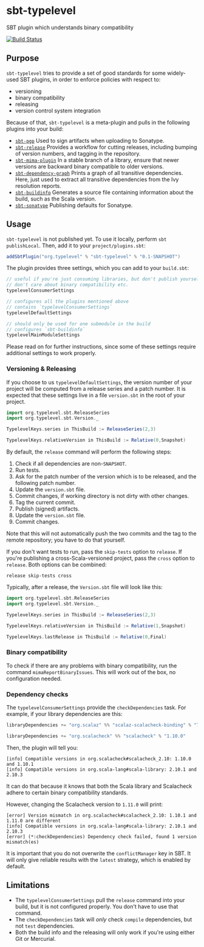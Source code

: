 sbt-typelevel
=============

SBT plugin which understands binary compatibility

[![Build Status](https://secure.travis-ci.org/typelevel/sbt-typelevel.png?branch=master)](http://travis-ci.org/typelevel/sbt-typelevel)


Purpose
-------

`sbt-typelevel` tries to provide a set of good standards for some widely-used SBT plugins, in order to enforce policies with respect to:
* versioning
* binary compatibility
* releasing
* version control system integration

Because of that, `sbt-typelevel` is a meta-plugin and pulls in the following plugins into your build:
* [`sbt-pgp`](https://github.com/sbt/sbt-pgp)
  Used to sign artifacts when uploading to Sonatype.
* [`sbt-release`](https://github.com/sbt/sbt-release/)
  Provides a workflow for cutting releases, including bumping of version numbers, and tagging in the repository.
* [`sbt-mima-plugin`](https://github.com/typesafehub/migration-manager)
  In a stable branch of a library, ensure that newer versions are backward binary compatible to older versions.
* [`sbt-dependency-graph`](https://github.com/jrudolph/sbt-dependency-graph)
  Prints a graph of all transitive dependencies. Here, just used to extract all transitive dependencies from the Ivy resolution reports.
* [`sbt-buildinfo`](https://github.com/sbt/sbt-buildinfo)
  Generates a source file containing information about the build, such as the Scala version.
* [`sbt-sonatype`](https://github.com/xerial/sbt-sonatype)
  Publishing defaults for Sonatype.


Usage
-----

`sbt-typelevel` is not published yet. To use it locally, perform `sbt publishLocal`. Then, add it to your `project/plugins.sbt`:

```scala
addSbtPlugin("org.typelevel" % "sbt-typelevel" % "0.1-SNAPSHOT")
```


The plugin provides three settings, which you can add to your `build.sbt`:

```scala
// useful if you're just consuming libraries, but don't publish yourself,
// don't care about binary compatibility etc.
typelevelConsumerSettings

// configures all the plugins mentioned above
// contains `typelevelConsumerSettings`
typelevelDefaultSettings

// should only be used for one submodule in the build
// configures `sbt-buildinfo`
typelevelMainModuleSettings
```

Please read on for further instructions, since some of these settings require additional settings to work properly.

### Versioning & Releasing

If you choose to us `typelevelDefaultSettings`, the version number of your project will be computed from a release series and a patch number. It is expected that these settings live in a file `version.sbt` in the root of your project.

```scala
import org.typelevel.sbt.ReleaseSeries
import org.typelevel.sbt.Version._

TypelevelKeys.series in ThisBuild := ReleaseSeries(2,3)

TypelevelKeys.relativeVersion in ThisBuild := Relative(0,Snapshot)
```

By default, the `release` command will perform the following steps:
1. Check if all dependencies are non-`SNAPSHOT`.
2. Run tests.
3. Ask for the patch number of the version which is to be released, and the following patch number.
4. Update the `version.sbt` file.
5. Commit changes, if working directory is not dirty with other changes.
6. Tag the current commit.
7. Publish (signed) artifacts.
8. Update the `version.sbt` file.
9. Commit changes.

Note that this will not automatically push the two commits and the tag to the remote repository; you have to do that yourself.

If you don't want tests to run, pass the `skip-tests` option to `release`. If you're publishing a cross-Scala-versioned project, pass the `cross` option to `release`. Both options can be combined:

```
release skip-tests cross
```

Typically, after a release, the `Version.sbt` file will look like this:

```scala
import org.typelevel.sbt.ReleaseSeries
import org.typelevel.sbt.Version._

TypelevelKeys.series in ThisBuild := ReleaseSeries(2,3)

TypelevelKeys.relativeVersion in ThisBuild := Relative(1,Snapshot)

TypelevelKeys.lastRelease in ThisBuild := Relative(0,Final)
```

### Binary compatibility

To check if there are any problems with binary compatibility, run the command `mimaReportBinaryIssues`. This will work out of the box, no configuration needed.

### Dependency checks

The `typelevelConsumerSettings` provide the `checkDependencies` task. For example, if your library dependencies are this:

```scala
libraryDependencies += "org.scalaz" %% "scalaz-scalacheck-binding" % "7.0.5"

libraryDependencies += "org.scalacheck" %% "scalacheck" % "1.10.0"
```

Then, the plugin will tell you:

```
[info] Compatible versions in org.scalacheck#scalacheck_2.10: 1.10.0 and 1.10.1
[info] Compatible versions in org.scala-lang#scala-library: 2.10.1 and 2.10.3
```

It can do that because it knows that both the Scala library and Scalacheck adhere to certain binary compatibility standards.

However, changing the Scalacheck version to `1.11.0` will print:

```
[error] Version mismatch in org.scalacheck#scalacheck_2.10: 1.10.1 and 1.11.0 are different
[info] Compatible versions in org.scala-lang#scala-library: 2.10.1 and 2.10.3
[error] (*:checkDependencies) Dependency check failed, found 1 version mismatch(es)
```

It is important that you do not overwrite the `conflictManager` key in SBT. It will only give reliable results with the `latest` strategy, which is enabled by default.


Limitations
-----------

* The `typelevelConsumerSettings` pull the `release` command into your build, but it is not configured properly. You don't have to use that command.
* The `checkDependencies` task will *only* check `compile` dependencies, but not `test` dependencies.
* Both the build info and the releasing will only work if you're using either Git or Mercurial.
